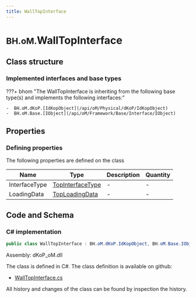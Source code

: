 ```yaml
---
title: WallTopInterface
---
```


# <small>BH.oM.</small>**WallTopInterface**



## Class structure

### Implemented interfaces and base types

???+ bhom "The WallTopInterface is inheriting from the following base type(s) and implements the following interfaces:"

    -  BH.oM.dKoP.[IdKopObject](/api/oM/Physical/dKoP/IdKopObject)
    -  BH.oM.Base.[IObject](/api/oM/Framework/Base/Interface/IObject)


## Properties



### Defining properties

The following properties are defined on the class

| Name             | Type             | Description      | Quantity         |
|------------------|------------------|------------------|------------------|
| InterfaceType | [TopInterfaceType](/api/oM/Physical/dKoP/Interfaces/Enums/TopInterfaceType) | - | - |
| LoadingData | [TopLoadingData](/api/oM/Physical/dKoP/Interfaces/TopLoadingData) | - | - |


## Code and Schema

### C# implementation

``` C# title="C#"
public class WallTopInterface : BH.oM.dKoP.IdKopObject, BH.oM.Base.IObject
```

Assembly: dKoP_oM.dll

The class is defined in C#. The class definition is available on github:

- [WallTopInterface.cs](https://github.com/BHoM/dKoP_Toolkit/blob/develop/dKoP_oM/Interfaces\WallTopInterface.cs)

All history and changes of the class can be found by inspection the history.
